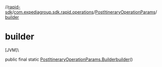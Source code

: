 //[rapid-sdk](../../../index.md)/[com.expediagroup.sdk.rapid.operations](../index.md)/[PostItineraryOperationParams](index.md)/[builder](builder.md)

# builder

[JVM]\

public final static [PostItineraryOperationParams.Builder](-builder/index.md)[builder](builder.md)()
